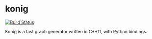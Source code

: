 # konig
[![Build Status](https://travis-ci.org/algorithm-ninja/konig.svg)](https://travis-ci.org/algorithm-ninja/konig)

Konig is a fast graph generator written in C++11, with Python bindings.
